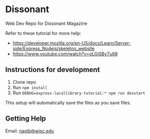 # Dissonant	
Web Dev Repo for Dissonant Magazine	

 Refer to these tutorial for more help: 
 - https://developer.mozilla.org/en-US/docs/Learn/Server-side/Express_Nodejs/skeleton_website	
 - https://www.youtube.com/watch?v=oLGiSBy7u68

 ## Instructions for development	
1. Clone repo	
2. Run `npm install`	
3. Run `DEBUG=express-locallibrary-tutorial:* npm run devstart` 	

 This setup will automatically save the files as you save files.	

 ## Getting Help	
Email: naqib@wisc.edu
